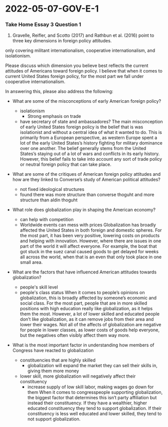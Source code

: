 ﻿# 2022-05-07-GOV-E-1
### Take Home Essay 3 Question 1
1. Gravelle, Reifler, and Scotto (2017) and Rathbun et al. (2016) point to three key dimensions in foreign policy attitudes. 

only covering militant internationalism, cooperative internationalism, and isolationism. 


Please discuss which dimension you believe best reflects the current attitudes of Americans toward foreign policy. 
I believe that when it comes to current United States foreign policy, for the most part we fall under cooperative internationalism. 

In answering this, please also address the following:

- What are some of the misconceptions of early American foreign policy?
  - isolationism
    - Strong emphasis on trade
  - have secretary of state and ambassadores?
The main misconception of early United States foreign policy is the belief that is was isolationist and without a central idea of what it wanted to do. This is primarily from a European perspective, as western Europe spent a lot of the early United States’s history fighting for military dominance over one another. The belief generally stems from the United States’s staying out of a lot of wars and conflicts in its early history. However, this belief fails to take into account any sort of trade policy or neutral foreign policy that can take place. 



- What are some of the critiques of American foreign policy attitudes and how are they linked to Converse’s study of American political attitudes?
  - not fixed ideological structures
  - found there was more structure than converse thoguht and more structure than aldin thoguht


- What role does globalization play in shaping the American economy?
  - can help with competition
  - Worldwide events can mess with prices
Globalization has broadly affected the United States in both foreign and domestic spheres. For the most part, it has been very positive, lowering costs on products and helping with innovation. However, where there are issues in one part of the world it will affect everyone. For example, the boat that got stuck in the suez canal caused goods to get delayed for weeks all across the world, when that is an even that only took place in one small area. 

- What are the factors that have influenced American attitudes towards globalization?
  - people's skill level
  - people's class status
When it comes to people’s opinions on globalization, this is broadly affected by someone’s economic and social class. For the most part, people that are in more skilled positions with high education really like globalization, as it helps them the most. However, a lot of lower skilled and educated people don’t like globalization, as it can remove jobs from their area and lower their wages. Not all of the affects of globalization are negative for people in lower classes, as lower costs of goods help everyone, but the negatives often visibly affect them way more. 

- What is the most important factor in understanding how members of Congress have reacted to globalization
  - constituencies that are highly skilled
    - globalization will expand the market they can sell their skills in, giving them more money
  - lower skill, more globalization will negatively affect their constituency
    - increase supply of low skill labor, making wages go down for them 
When it comes to congresspeople supporting globalization, the biggest factor that determines this isn’t party affiliation but instead their constituency. If they have a wealthier, higher educated constituency they tend to support globalization. If their constituency is less well educated and lower skilled, they tend to not support globalization. 




